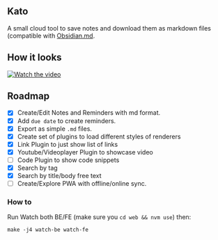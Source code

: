 ## Kato

A small cloud tool to save notes and download them as markdown files (compatible with [Obsidian.md](https://obisidian.md).

## How it looks
[![Watch the video](https://img.youtube.com/vi/2p7wZoG-bLw/default.jpg)](https://youtu.be/2p7wZoG-bLw)

## Roadmap
- [x] Create/Edit Notes and Reminders with md format.
- [x] Add `due date` to create reminders.
- [x] Export as simple `.md` files.
- [x] Create set of plugins to load different styles of renderers
 - [x] Link Plugin to just show list of links
 - [x] Youtube/Videoplayer Plugin to showcase video
 - [ ] Code Plugin to show code snippets
- [x] Search by tag
- [x] Search by title/body free text
- [ ] Create/Explore PWA with offline/online sync.

### How to
Run Watch both BE/FE
(make sure you `cd web && nvm use`)
then:

```
make -j4 watch-be watch-fe
```
